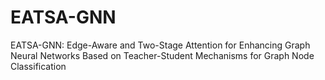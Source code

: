 # EATSA-GNN
EATSA-GNN: Edge-Aware and Two-Stage Attention for Enhancing Graph Neural Networks Based on Teacher-Student Mechanisms for Graph Node Classification

